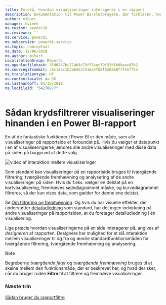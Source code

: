 ```yaml
---
title: Forstå, hvordan visualiseringer interagerer i en rapport
description: Dokumentation til Power BI-slutbrugere, der forklarer, hvordan visualiseringer interagerer på en rapportside.
author: mihart
manager: kvivek
ms.custom: seodec18
ms.reviewer: ''
ms.service: powerbi
ms.subservice: powerbi-service
ms.topic: conceptual
ms.date: 12/06/2018
ms.author: mihart
LocalizationGroup: Reports
ms.openlocfilehash: 35d6247bc77ab9c79ff7eec79f37df6dbeac67b2
ms.sourcegitcommit: c8c126c1b2ab4527a16a4fb8f5208e0f7fa5ff5a
ms.translationtype: HT
ms.contentlocale: da-DK
ms.lasthandoff: 01/15/2019
ms.locfileid: "54278877"
---
```

# <a name="how-visuals-cross-filter-each-other-in-a-power-bi-report"></a>Sådan krydsfiltrerer visualiseringer hinanden i en Power BI-rapport
En af de fantastiske funktioner i Power BI er den måde, som alle visualiseringer på rapportside er forbundet på. Hvis du vælger et datapunkt i en af visualiseringerne, ændres alle andre visualiseringer med disse data på siden på baggrund af dette valg. 

![video af interaktion mellem visualiseringer](media/end-user-interactions/interactions.gif)

Som standard kan visualiseringer på en rapportside bruges til tværgående filtrering, tværgående fremhævning og analysering af de andre visualiseringer på siden. Hvis du f.eks. vælger en delstat på en kortvisualisering, fremhæves søjlediagrammet måske, og kurvediagrammet filtreres, så der kun vises data, som gælder for denne ene delstat.

Se [Om filtrering og fremhævning](../power-bi-reports-filters-and-highlighting.md). Og hvis du har visuelle effekter, der understøtter [detailudledning](../power-bi-visualization-drill-down.md) som standard, har det ingen indvirkning på andre visualiseringer på rapportsiden, at du foretager detailudledning i én visualisering. 

Lige præcis hvordan visualiseringerne på en side interagerer på, angives af *designeren* af rapporten. Designere har mulighed for at slå interaktion mellem visualiseringer til og fra og ændre standardfunktionsmåden for tværgående filtrering, tværgående fremhævning og analysering.
  
> [!NOTE]
> Begreberne *tværgående filter* og *tværgående fremhævning* bruges til at skelne mellem den funktionsmåde, der er beskrevet her, og hvad der sker, når du bruger ruden **Filtre** til at filtrere og fremhæve visualiseringer.  

### <a name="next-steps"></a>Næste trin
[Sådan bruger du rapportfiltre](../power-bi-how-to-report-filter.md)
